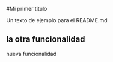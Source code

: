 #Mi primer titulo

Un texto de ejemplo para el README.md

## la otra funcionalidad

nueva funcionalidad